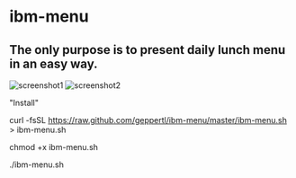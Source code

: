 # ibm-menu
## The only purpose is to present daily lunch menu in an easy way.

![screenshot1](http://www.pictureshack.us/images/32504_7B2BEC548E5F2B6C.jpg)
![screenshot2](http://www.pictureshack.us/images/18582_630C76E72F1A0292.jpg)

"Install"

curl -fsSL https://raw.github.com/geppertl/ibm-menu/master/ibm-menu.sh > ibm-menu.sh 

chmod +x ibm-menu.sh

./ibm-menu.sh 
